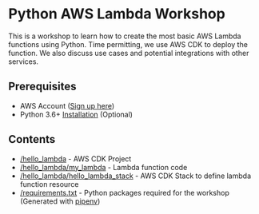 # Python AWS Lambda Workshop
This is a workshop to learn how to create the most basic AWS Lambda functions using Python. Time permitting, we use AWS CDK to deploy the function. We also discuss use cases and potential integrations with other services.

## Prerequisites
* AWS Account ([Sign up here](https://aws.amazon.com/free/))
* Python 3.6+ [Installation](https://www.python.org/downloads/) (Optional)

## Contents <!-- explain directory contents -->
* [/hello_lambda](hello_lambda) - AWS CDK Project
* [/hello_lambda/my_lambda](hello_lambda/my_lambda) - Lambda function code
* [/hello_lambda/hello_lambda_stack](hello_lambda/hello_lambda_stack) - AWS CDK Stack to define lambda function resource
* [/requirements.txt](requirements.txt) - Python packages required for the workshop (Generated with [pipenv](https://pipenv.pypa.io/en/latest/))
